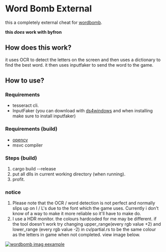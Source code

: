 # Word Bomb External
this a completely external cheat for [wordbomb](https://www.roblox.com/games/2653064683). 

**this *does* work with byfron**

## How does this work?
it uses OCR to detect the letters on the screen and then uses a dictionary to find the best word. it then uses inputfaker to send the word to the game.

## How to use?
### Requirements
- tesseract cli.
- InputFaker (you can download with [ds4windows](https://github.com/Ryochan7/DS4Windows/releases) and when installing make sure to install inputfaker)
### Requirements (build)
- [opencv](https://github.com/twistedfall/opencv-rust/blob/master/INSTALL.md)
- msvc compiler
### Steps (build)

1. cargo build --release
2. put all dlls in current working directory (when running).
3. profit.


### notice
1. Please note that the OCR / word detection is not perfect and normally slips up on I / L's due to the font which the game uses. Currently i don't know of a way to make it more reliable so it'll have to make do.
2. I use a HDR monitor. the colours hardcoded for me may be different. if the tool doesn't work try changing upper_range(every rgb value +2) and lower_range (every rgb value -2) in cv/partial.rs to be the same colour as the letters in game when not completed. view image below.

[![wordbomb imag eexample](https://i.imgur.com/raSX18l.png)]()
